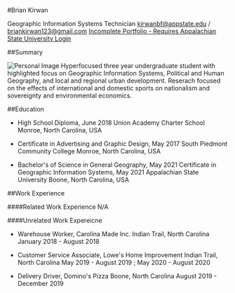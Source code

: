 #Brian Kirwan

Geographic Information Systems Technician
kirwanbf@appstate.edu / briankirwan123@gmail.com
[Incomplete Portfolio - Requires Appalachian State University Login](https://appstate.digication.com/brian-kirwan-geography)

##Summary

![Personal Image](https://github.com/BrianKirwan123/GHY_3814--Brian_Kirwan/blob/main/-DSC5305.JPG)
Hyperfocused three year undergraduate student with highlighted focus on Geographic Information Systems, Political and Human Geography, and local and regional urban development. Reserach focused on the effects of international and domestic sports on nationalism and sovereignty and  environmental economics.

##Education

 - High School Diploma, June 2018
Union Academy Charter School
Monroe, North Carolina, USA

 - Certificate in Advertising and Graphic Design, May 2017
South Piedmont Community College
Monroe, North Carolina, USA

 - Bachelor's of Science in General Geography, May 2021
Certificate in Geographic Information Systems, May 2021
Appalachian State University
Boone, North Carolina, USA

##Work Experience

####Related Work Experience
N/A

####Unrelated Work Expereicne
 - Warehouse Worker, Carolina Made Inc.
Indian Trail, North Carolina
January 2018 - August 2018

 -  Customer Service Associate, Lowe's Home Improvement
Indian Trail, North Carolina
May 2019 - August 2019 ; May 2020 - August 2020

 - Delivery Driver, Domino's Pizza
Boone, North Carolina
August 2019 - December 2019
